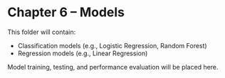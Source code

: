 # Chapter 6 – Models

This folder will contain:
- Classification models (e.g., Logistic Regression, Random Forest)
- Regression models (e.g., Linear Regression)

Model training, testing, and performance evaluation will be placed here.

